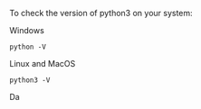 To check the version of python3 on your system:

Windows

`python -V
`

  Linux and MacOS

`python3 -V
`

Da